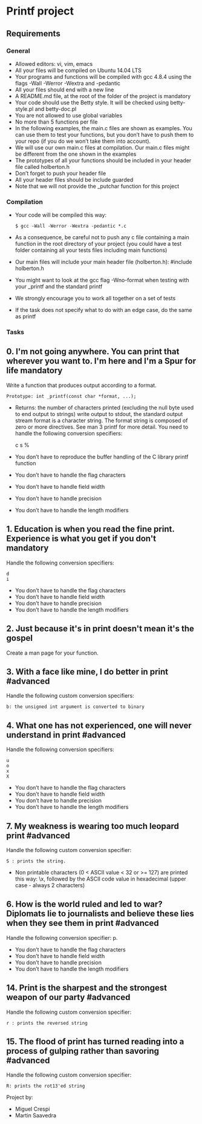 # Printf project 

## Requirements
### General

- Allowed editors: vi, vim, emacs
- All your files will be compiled on Ubuntu 14.04 LTS
- Your programs and functions will be compiled with gcc 4.8.4 using the flags -Wall -Werror -Wextra and -pedantic
- All your files should end with a new line
- A README.md file, at the root of the folder of the project is mandatory
- Your code should use the Betty style. It will be checked using betty-style.pl and betty-doc.pl
- You are not allowed to use global variables
- No more than 5 functions per file
- In the following examples, the main.c files are shown as examples. You can use them to test your functions, but you don’t have to push them to your repo (if you do we won’t take them into account). 
- We will use our own main.c files at compilation. Our main.c files might be different from the one shown in the examples
- The prototypes of all your functions should be included in your header file called holberton.h
- Don’t forget to push your header file
- All your header files should be include guarded
- Note that we will not provide the _putchar function for this project

### Compilation

- Your code will be compiled this way:

      $ gcc -Wall -Werror -Wextra -pedantic *.c

- As a consequence, be careful not to push any c file containing a main function in the root directory of your project (you could have a test folder containing all your tests files including main functions)
- Our main files will include your main header file (holberton.h): #include holberton.h
- You might want to look at the gcc flag -Wno-format when testing with your _printf and the standard printf
- We strongly encourage you to work all together on a set of tests
- If the task does not specify what to do with an edge case, do the same as printf

### Tasks

## 0. I'm not going anywhere. You can print that wherever you want to. I'm here and I'm a Spur for life mandatory

Write a function that produces output according to a format.

    Prototype: int _printf(const char *format, ...);
- Returns: the number of characters printed (excluding the null byte used to end output to strings) write output to stdout, the standard output stream format is a character string. 
The format string is composed of zero or more directives. See man 3 printf for more detail. You need to handle the following conversion specifiers:
    
    c
    s
    %
        
- You don’t have to reproduce the buffer handling of the C library printf function
- You don’t have to handle the flag characters
- You don’t have to handle field width
- You don’t have to handle precision
- You don’t have to handle the length modifiers

## 1. Education is when you read the fine print. Experience is what you get if you don't mandatory

Handle the following conversion specifiers:

    d
    i
    
- You don’t have to handle the flag characters
- You don’t have to handle field width
- You don’t have to handle precision
- You don’t have to handle the length modifiers

## 2. Just because it's in print doesn't mean it's the gospel 

Create a man page for your function.

## 3. With a face like mine, I do better in print #advanced

Handle the following custom conversion specifiers:

    b: the unsigned int argument is converted to binary
## 4. What one has not experienced, one will never understand in print #advanced

Handle the following conversion specifiers:

    u
    o
    x
    X
    
- You don’t have to handle the flag characters
- You don’t have to handle field width
- You don’t have to handle precision
- You don’t have to handle the length modifiers

## 7. My weakness is wearing too much leopard print #advanced

Handle the following custom conversion specifier:

    S : prints the string.
    
- Non printable characters (0 < ASCII value < 32 or >= 127) are printed this way: \x, followed by the ASCII code value in hexadecimal (upper case - always 2 characters)

## 6. How is the world ruled and led to war? Diplomats lie to journalists and believe these lies when they see them in print #advanced

Handle the following conversion specifier: p.

- You don’t have to handle the flag characters
- You don’t have to handle field width
- You don’t have to handle precision
- You don’t have to handle the length modifiers

## 14. Print is the sharpest and the strongest weapon of our party #advanced

Handle the following custom conversion specifier:

    r : prints the reversed string


## 15. The flood of print has turned reading into a process of gulping rather than savoring #advanced

Handle the following custom conversion specifier:

    R: prints the rot13'ed string

Project by:
- Miguel Crespi
- Martin Saavedra
